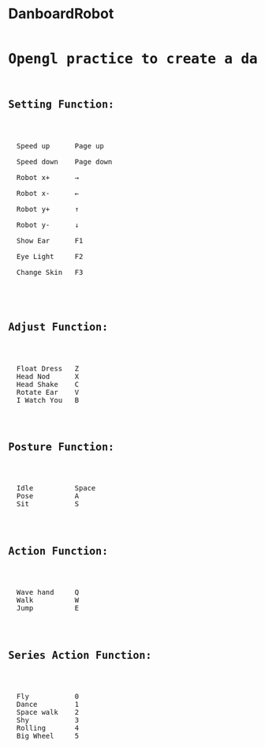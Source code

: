 # DanboardRobot
<pre>
<h1>Opengl practice to create a danboard robot</h1>
<h2>Setting Function:<br></h2>
<p>
  Speed up      Page up<br>
  Speed down    Page down<br>
  Robot x+      →<br>
  Robot x-      ←<br>
  Robot y+      ↑<br>
  Robot y-      ↓<br>
  Show Ear      F1<br>
  Eye Light     F2<br>
  Change Skin   F3<br>
</p>

<h2>Adjust Function:<br></h2>
<p>
  Float Dress   Z 
  Head Nod      X
  Head Shake    C
  Rotate Ear    V
  I Watch You   B
</p>

<h2>Posture Function:<br></h2>
<p>
  Idle          Space
  Pose          A
  Sit           S
</p>

<h2>Action Function:<br></h2>
<p>
  Wave hand     Q
  Walk          W
  Jump          E
</p>

<h2>Series Action Function:<br></h2>
<p>
  Fly           0
  Dance         1
  Space walk    2
  Shy           3
  Rolling       4
  Big Wheel     5
</p>

</pre>
